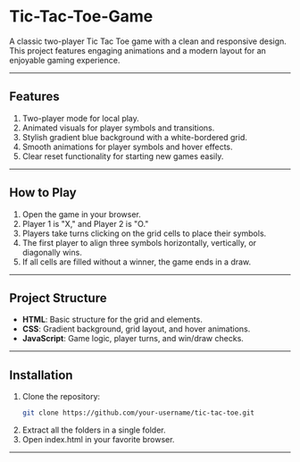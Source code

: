 # Tic-Tac-Toe-Game

A classic two-player Tic Tac Toe game with a clean and responsive design. This project features engaging animations and a modern layout for an enjoyable gaming experience.

---

## Features

1. Two-player mode for local play.
2. Animated visuals for player symbols and transitions.
3. Stylish gradient blue background with a white-bordered grid.
4. Smooth animations for player symbols and hover effects.
5. Clear reset functionality for starting new games easily.

---

## How to Play

1. Open the game in your browser.
2. Player 1 is "X," and Player 2 is "O."
3. Players take turns clicking on the grid cells to place their symbols.
4. The first player to align three symbols horizontally, vertically, or diagonally wins.
5. If all cells are filled without a winner, the game ends in a draw.

---

## Project Structure

- **HTML**: Basic structure for the grid and elements.
- **CSS**: Gradient background, grid layout, and hover animations.
- **JavaScript**: Game logic, player turns, and win/draw checks.

---

## Installation

1. Clone the repository:
   ```bash
   git clone https://github.com/your-username/tic-tac-toe.git
2. Extract all the folders in a single folder.
3. Open index.html in your favorite browser.
   
---
